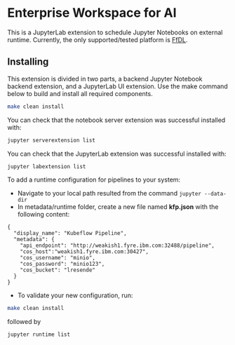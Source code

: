 # Enterprise Workspace for AI

This is a JupyterLab extension to schedule Jupyter Notebooks on external runtime. 
Currently, the only supported/tested platform is [FfDL](https://github.com/ibm/ffdl).


## Installing 

This extension is divided in two parts, a backend Jupyter Notebook backend extension,
and a JupyterLab UI extension. Use the make command below to build and install all 
required components. 

```bash
make clean install
```

You can check that the notebook server extension was successful installed with:
```bash
jupyter serverextension list
```

You can check that the JupyterLab extension was successful installed with:
```bash
jupyter labextension list
```

To add a runtime configuration for pipelines to your system:
- Navigate to your local path resulted from the command ```jupyter --data-dir```
- In metadata/runtime folder, create a new file named **kfp.json** 
with the following content:
```
{
  "display_name": "Kubeflow Pipeline",
  "metadata": {
    "api_endpoint": "http://weakish1.fyre.ibm.com:32488/pipeline",
    "cos_host":"weakish1.fyre.ibm.com:30427",
    "cos_username": "minio",
    "cos_password": "minio123",
    "cos_bucket": "lresende"
  }
}
```

- To validate your new configuration, run:
```bash
make clean install
```
followed by
```bash
jupyter runtime list
```